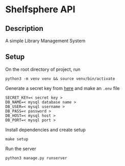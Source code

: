# Shelfsphere API

## Description

A simple Library Management System

## Setup

On the root directory of project, run
```
python3 -m venv venv && source venv/bin/activate
```

Generate a secret key from [here](https://djecrety.ir/) and make an `.env` file
```
SECRET_KEY=< secret key >
DB_NAME=< mysql database name >
DB_USER=< mysql username >
DB_PASS=< password >
DB_HOST=< mysql host >
DB_PORT=< mysql port >
```

Install dependencies and create setup
```
make setup
```

Run the server
```
python3 manage.py runserver
```